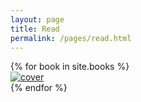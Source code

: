 ```yaml
---
layout: page
title: Read
permalink: /pages/read.html
---
```



<div>
	{% for book in site.books %}
	<div class="target-fix" id = "{{tag[0]}}" name="{{tag[0]}}">
		<a href="{{ book.url }}"><img src="{{ book.cover }}" alt="cover" class="img-thumbnail"></a>
	</div>	
	{% endfor %}
</div>
